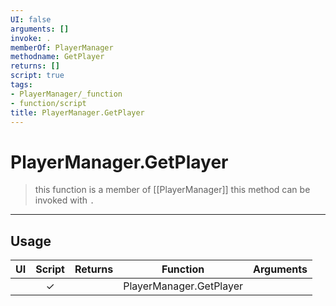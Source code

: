 ```yaml
---
UI: false
arguments: []
invoke: .
memberOf: PlayerManager
methodname: GetPlayer
returns: []
script: true
tags:
- PlayerManager/_function
- function/script
title: PlayerManager.GetPlayer
---
```

# PlayerManager.GetPlayer
> this function is a member of [[PlayerManager]]
> this method can be invoked with `.`
-----
## Usage
|  UI | Script | Returns | Function | Arguments |
|:---:|:------:|-------:|:--------:|:---------|
| |✓||PlayerManager.GetPlayer||
